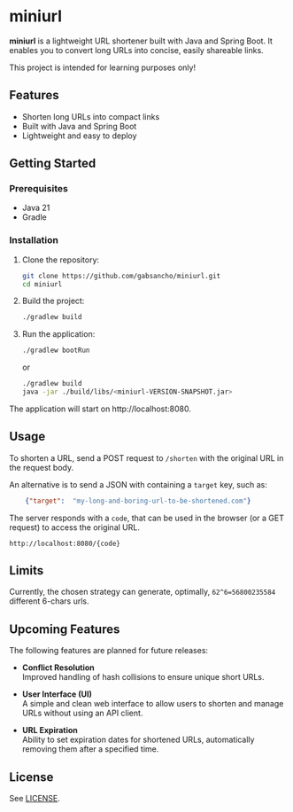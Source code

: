 # miniurl

**miniurl** is a lightweight URL shortener built with Java and Spring Boot. It enables you to convert long URLs into concise, easily shareable links.

This project is intended for learning purposes only!

## Features

- Shorten long URLs into compact links
- Built with Java and Spring Boot
- Lightweight and easy to deploy

## Getting Started

### Prerequisites

- Java 21
- Gradle

### Installation

1. Clone the repository:

   ```bash
   git clone https://github.com/gabsancho/miniurl.git
   cd miniurl
   ```
2. Build the project:
    ```bash
    ./gradlew build
    ```

3. Run the application:
    ```bash
    ./gradlew bootRun
    ``` 
    or
    ```bash
   ./gradlew build
    java -jar ./build/libs/<miniurl-VERSION-SNAPSHOT.jar>
    ```
    
The application will start on http://localhost:8080.

## Usage
To shorten a URL, send a POST request to `/shorten` with the original URL in the request body.

An alternative is to send a JSON with containing a `target` key, such as:
```json
    {"target":  "my-long-and-boring-url-to-be-shortened.com"}
```

The server responds with a `code`, that can be used in the browser (or a GET request) to access the original URL.
```
http://localhost:8080/{code}
``` 

## Limits
Currently, the chosen strategy can generate, optimally, `62^6=56800235584` different 6-chars urls. 

## Upcoming Features

The following features are planned for future releases:

- **Conflict Resolution**  
  Improved handling of hash collisions to ensure unique short URLs.

- **User Interface (UI)**  
  A simple and clean web interface to allow users to shorten and manage URLs without using an API client.

- **URL Expiration**  
  Ability to set expiration dates for shortened URLs, automatically removing them after a specified time.

## License
See [LICENSE](https://github.com/gabsancho/miniurl/blob/main/LICENSE).
